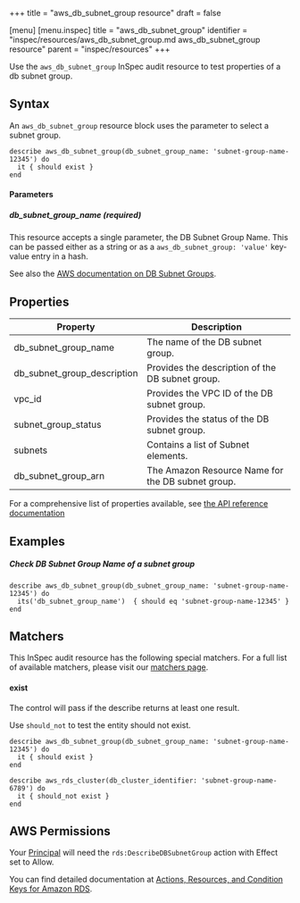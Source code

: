 +++
title = "aws_db_subnet_group resource"
draft = false

[menu]
  [menu.inspec]
    title = "aws_db_subnet_group"
    identifier = "inspec/resources/aws_db_subnet_group.md aws_db_subnet_group resource"
    parent = "inspec/resources"
+++


Use the `aws_db_subnet_group` InSpec audit resource to test properties of a db subnet group.

## Syntax

 An `aws_db_subnet_group` resource block uses the parameter to select a subnet group.

    describe aws_db_subnet_group(db_subnet_group_name: 'subnet-group-name-12345') do
      it { should exist }
    end


#### Parameters

##### db\_subnet\_group\_name _(required)_

This resource accepts a single parameter, the DB Subnet Group Name.
This can be passed either as a string or as a `aws_db_subnet_group: 'value'` key-value entry in a hash.

See also the [AWS documentation on DB Subnet Groups](https://docs.aws.amazon.com/AmazonRDS/latest/UserGuide/USER_VPC.WorkingWithRDSInstanceinaVPC.html#USER_VPC.Subnets).


## Properties

|Property                     | Description|
| ---                         | --- |
|db\_subnet\_group\_name    | The name of the DB subnet group. |
|db\_subnet\_group\_description    | Provides the description of the DB subnet group. |
|vpc\_id    | Provides the VPC ID of the DB subnet group. |
|subnet\_group\_status    | Provides the status of the DB subnet group. |
|subnets    | Contains a list of Subnet elements. |
|db\_subnet\_group\_arn    | The Amazon Resource Name for the DB subnet group. |

For a comprehensive list of properties available, see [the API reference documentation](https://docs.aws.amazon.com/AmazonRDS/latest/APIReference/API_DBSubnetGroup.html)

## Examples

##### Check DB Subnet Group Name of a subnet group

    describe aws_db_subnet_group(db_subnet_group_name: 'subnet-group-name-12345') do
      its('db_subnet_group_name')  { should eq 'subnet-group-name-12345' }
    end

## Matchers

This InSpec audit resource has the following special matchers. For a full list of available matchers, please visit our [matchers page](https://www.inspec.io/docs/reference/matchers/).

#### exist

The control will pass if the describe returns at least one result.

Use `should_not` to test the entity should not exist.

    describe aws_db_subnet_group(db_subnet_group_name: 'subnet-group-name-12345') do
      it { should exist }
    end

    describe aws_rds_cluster(db_cluster_identifier: 'subnet-group-name-6789') do
      it { should_not exist }
    end

## AWS Permissions

Your [Principal](https://docs.aws.amazon.com/IAM/latest/UserGuide/intro-structure.html#intro-structure-principal) will need the `rds:DescribeDBSubnetGroup` action with Effect set to Allow.

You can find detailed documentation at [Actions, Resources, and Condition Keys for Amazon RDS](https://docs.aws.amazon.com/IAM/latest/UserGuide/list_amazonrds.html).